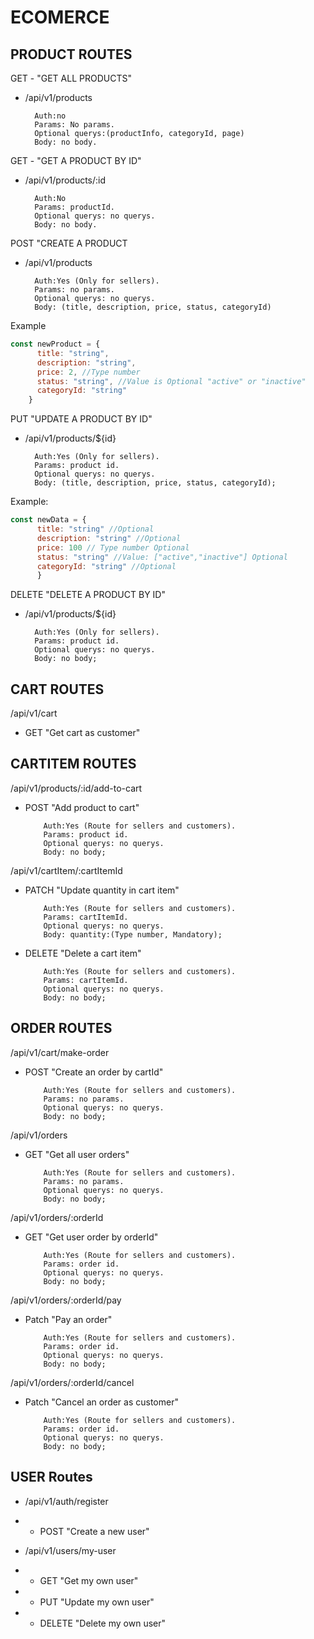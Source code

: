 # ECOMERCE

## PRODUCT ROUTES

GET - "GET ALL PRODUCTS"
- /api/v1/products

        Auth:no 
        Params: No params.
        Optional querys:(productInfo, categoryId, page) 
        Body: no body. 

GET - "GET A PRODUCT BY ID"
- /api/v1/products/:id

        Auth:No
        Params: productId.
        Optional querys: no querys.
        Body: no body.

POST "CREATE A PRODUCT
- /api/v1/products

        Auth:Yes (Only for sellers).
        Params: no params.
        Optional querys: no querys.
        Body: (title, description, price, status, categoryId)
Example
```javascript
const newProduct = {
      title: "string",
      description: "string",
      price: 2, //Type number
      status: "string", //Value is Optional "active" or "inactive"
      categoryId: "string"
    }
```
PUT "UPDATE A PRODUCT BY ID"
- /api/v1/products/${id}

        Auth:Yes (Only for sellers).
        Params: product id.
        Optional querys: no querys.
        Body: (title, description, price, status, categoryId);
Example:
 
```javascript
const newData = {
      title: "string" //Optional
      description: "string" //Optional
      price: 100 // Type number Optional
      status: "string" //Value: ["active","inactive"] Optional
      categoryId: "string" //Optional
      }
```
DELETE "DELETE A PRODUCT BY ID"
- /api/v1/products/${id}

        Auth:Yes (Only for sellers).
        Params: product id.
        Optional querys: no querys.
        Body: no body;

## CART ROUTES

/api/v1/cart
- GET "Get cart as customer"

## CARTITEM ROUTES

/api/v1/products/:id/add-to-cart
- POST "Add product to cart"

          Auth:Yes (Route for sellers and customers).
          Params: product id.
          Optional querys: no querys.
          Body: no body;

/api/v1/cartItem/:cartItemId
- PATCH "Update quantity in cart item"

          Auth:Yes (Route for sellers and customers).
          Params: cartItemId.
          Optional querys: no querys.
          Body: quantity:(Type number, Mandatory);
  
- DELETE "Delete a cart item"

          Auth:Yes (Route for sellers and customers).
          Params: cartItemId.
          Optional querys: no querys.
          Body: no body;

## ORDER ROUTES

/api/v1/cart/make-order
- POST "Create an order by cartId"

          Auth:Yes (Route for sellers and customers).
          Params: no params.
          Optional querys: no querys.
          Body: no body;

/api/v1/orders
- GET "Get all user orders"

          Auth:Yes (Route for sellers and customers).
          Params: no params.
          Optional querys: no querys.
          Body: no body;

/api/v1/orders/:orderId
- GET "Get user order by orderId"

          Auth:Yes (Route for sellers and customers).
          Params: order id.
          Optional querys: no querys.
          Body: no body;

/api/v1/orders/:orderId/pay
- Patch "Pay an order"

          Auth:Yes (Route for sellers and customers).
          Params: order id.
          Optional querys: no querys.
          Body: no body;

/api/v1/orders/:orderId/cancel
- Patch "Cancel an order as customer"

          Auth:Yes (Route for sellers and customers).
          Params: order id.
          Optional querys: no querys.
          Body: no body;

## USER Routes

- /api/v1/auth/register
- - POST "Create a new user"

- /api/v1/users/my-user
- - GET "Get my own user"
- - PUT "Update my own user"
- - DELETE "Delete my own user"


